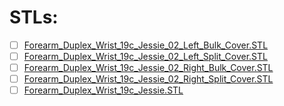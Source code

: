 # STLs:

- [ ] [Forearm_Duplex_Wrist_19c_Jessie_02_Left_Bulk_Cover.STL](./Forearm_Duplex_Wrist_19c_Jessie_02_Left_Bulk_Cover.STL)
- [ ] [Forearm_Duplex_Wrist_19c_Jessie_02_Left_Split_Cover.STL](./Forearm_Duplex_Wrist_19c_Jessie_02_Left_Split_Cover.STL)
- [ ] [Forearm_Duplex_Wrist_19c_Jessie_02_Right_Bulk_Cover.STL](./Forearm_Duplex_Wrist_19c_Jessie_02_Right_Bulk_Cover.STL)
- [ ] [Forearm_Duplex_Wrist_19c_Jessie_02_Right_Split_Cover.STL](./Forearm_Duplex_Wrist_19c_Jessie_02_Right_Split_Cover.STL)
- [ ] [Forearm_Duplex_Wrist_19c_Jessie.STL](./Forearm_Duplex_Wrist_19c_Jessie.STL)
